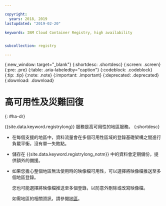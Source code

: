 ```yaml
---

copyright:
  years: 2018, 2019
lastupdated: "2019-02-20"

keywords: IBM Cloud Container Registry, high availability


subcollection: registry

---
```


{:new_window: target="_blank"}
{:shortdesc: .shortdesc}
{:screen: .screen}
{:pre: .pre}
{:table: .aria-labeledby="caption"}
{:codeblock: .codeblock}
{:tip: .tip}
{:note: .note}
{:important: .important}
{:deprecated: .deprecated}
{:download: .download}

# 高可用性及災難回復
{: #ha-dr}

{{site.data.keyword.registrylong}} 服務是高可用性的地區服務。
{:shortdesc}

* 在每個支援的地區中，資料流量會在多個可用性區域的登錄基礎架構之間進行負載平衡，沒有單一失敗點。

* 儲存在 {{site.data.keyword.registrylong_notm}} 中的資料會定期備份，提供額外的備援。

* 如果您擔心整個地區無法使用時的映像檔可用性，可以選擇將映像檔推送至多個地區登錄。
  
  您也可能選擇將映像檔推送至多個登錄，以防意外刪除或改寫映像檔。

  如需地區的相關資訊，請參閱[地區](/docs/services/Registry/registry_overview.html#registry_regions)。
